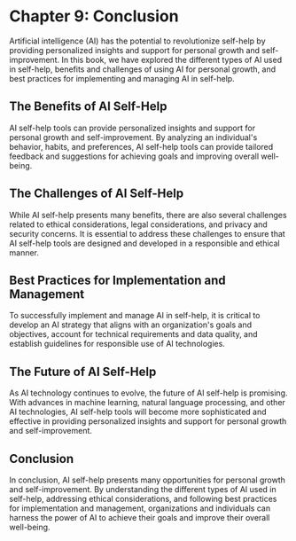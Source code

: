 Chapter 9: Conclusion
=====================

Artificial intelligence (AI) has the potential to revolutionize self-help by providing personalized insights and support for personal growth and self-improvement. In this book, we have explored the different types of AI used in self-help, benefits and challenges of using AI for personal growth, and best practices for implementing and managing AI in self-help.

The Benefits of AI Self-Help
----------------------------

AI self-help tools can provide personalized insights and support for personal growth and self-improvement. By analyzing an individual's behavior, habits, and preferences, AI self-help tools can provide tailored feedback and suggestions for achieving goals and improving overall well-being.

The Challenges of AI Self-Help
------------------------------

While AI self-help presents many benefits, there are also several challenges related to ethical considerations, legal considerations, and privacy and security concerns. It is essential to address these challenges to ensure that AI self-help tools are designed and developed in a responsible and ethical manner.

Best Practices for Implementation and Management
------------------------------------------------

To successfully implement and manage AI in self-help, it is critical to develop an AI strategy that aligns with an organization's goals and objectives, account for technical requirements and data quality, and establish guidelines for responsible use of AI technologies.

The Future of AI Self-Help
--------------------------

As AI technology continues to evolve, the future of AI self-help is promising. With advances in machine learning, natural language processing, and other AI technologies, AI self-help tools will become more sophisticated and effective in providing personalized insights and support for personal growth and self-improvement.

Conclusion
----------

In conclusion, AI self-help presents many opportunities for personal growth and self-improvement. By understanding the different types of AI used in self-help, addressing ethical considerations, and following best practices for implementation and management, organizations and individuals can harness the power of AI to achieve their goals and improve their overall well-being.
